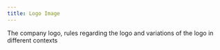 ```yaml
---
title: Logo Image
---
```


The company logo, rules regarding the logo and variations of the logo in different contexts